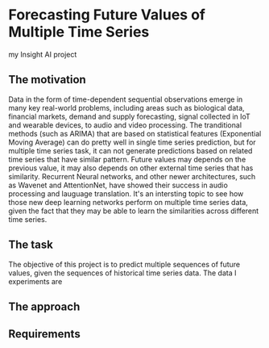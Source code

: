 # Forecasting Future Values of Multiple Time Series
my Insight AI project

## The motivation
Data in the form of time-dependent sequential observations emerge in many key real-world problems, including areas such as biological data, financial markets, demand and supply forecasting, signal collected in IoT and wearable devices, to audio and video processing. The tranditional methods (such as ARIMA) that are based on statistical features (Exponential Moving Average) can do pretty well in single time series prediction, but for multiple time series task, it can not generate predictions based on related time series that have similar pattern. Future values may depends on the previous value, it may also depends on other external time series that has similarity. 
Recurrent Neural networks, and other newer architectures, such as Wavenet and AttentionNet, have showed their success in audio processing and lauguage translation. It's an intersting topic to see how those new deep learning networks perform on multiple time series data, given the fact that they may be able to learn the similarities across different time series.
## The task
The objective of this project is to predict multiple sequences of future values, given the sequences of historical time series data.
The data I experiments are 


## The approach

## Requirements


